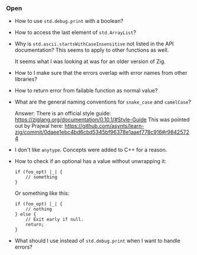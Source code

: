 ### Open

-   How to use `std.debug.print` with a boolean?

-   How to access the last element of `std.ArrayList`?

-   Why is `std.ascii.startsWithCaseInsensitive` not listed in the API documentation?
    This seems to apply to other functions as well.

    It seems what I was looking at was for an older version of Zig.

-   How to I make sure that the errors overlap with error names from other libraries?

-   How to return error from failable function as normal value?

-   What are the general naming conventions for `snake_case` and `camelCase`?

    Answer: There is an official style guide: https://ziglang.org/documentation/0.10.1/#Style-Guide
    This was pointed out by Prajwal here: https://github.com/asynts/learn-zig/commit/0daee1ebc4bd6cbd5345bf96378e1aaef778c916#r98425724

-   I don't like `anytype`.
    Concepts were added to C++ for a reason.

-   How to check if an optional has a value without unwrapping it:

    ```zig
    if (foo_opt) |_| {
        // something
    }
    ```

    Or something like this:

    ```zig
    if (foo_opt) |_| {
        // nothing
    } else {
        // Exit early if null.
        return;
    }
    ```

-   What should I use instead of `std.debug.print` when I want to handle errors?
